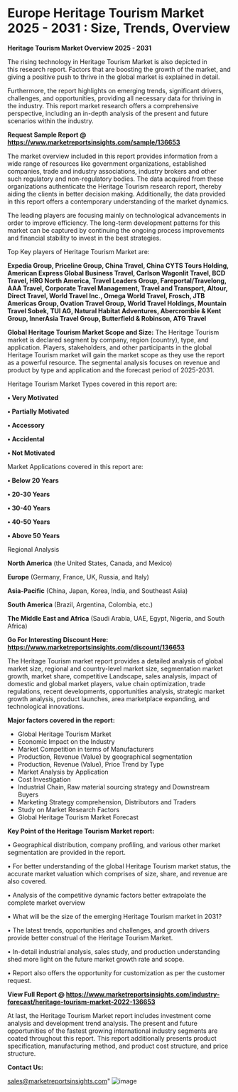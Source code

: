 # Europe Heritage Tourism Market 2025 - 2031 : Size, Trends, Overview

<Strong> Heritage Tourism Market Overview 2025 - 2031</strong>

The rising technology in Heritage Tourism Market is also depicted in this research report. Factors that are boosting the growth of the market, and giving a positive push to thrive in the global market is explained in detail.

Furthermore, the report highlights on emerging trends, significant drivers, challenges, and opportunities, providing all necessary data for thriving in the industry. This report market research offers a comprehensive perspective, including an in-depth analysis of the present and future scenarios within the industry.

<strong>Request Sample Report @ <a href=https://www.marketreportsinsights.com/sample/136653>https://www.marketreportsinsights.com/sample/136653</a></strong>

The market overview included in this report provides information from a wide range of resources like government organizations, established companies, trade and industry associations, industry brokers and other such regulatory and non-regulatory bodies. The data acquired from these organizations authenticate the Heritage Tourism research report, thereby aiding the clients in better decision making. Additionally, the data provided in this report offers a contemporary understanding of the market dynamics.

The leading players are focusing mainly on technological advancements in order to improve efficiency. The long-term development patterns for this market can be captured by continuing the ongoing process improvements and financial stability to invest in the best strategies.

Top Key players of Heritage Tourism Market are:

<strong>Expedia Group, Priceline Group, China Travel, China CYTS Tours Holding, American Express Global Business Travel, Carlson Wagonlit Travel, BCD Travel, HRG North America, Travel Leaders Group, Fareportal/Travelong, AAA Travel, Corporate Travel Management, Travel and Transport, Altour, Direct Travel, World Travel Inc., Omega World Travel, Frosch, JTB Americas Group, Ovation Travel Group, World Travel Holdings, Mountain Travel Sobek, TUI AG, Natural Habitat Adventures, Abercrombie & Kent Group, InnerAsia Travel Group, Butterfield & Robinson, ATG Travel</strong>

<strong><b>Global Heritage Tourism Market Scope and Size:</b></strong>
The Heritage Tourism market is declared segment by company, region (country), type, and application. Players, stakeholders, and other participants in the global Heritage Tourism market will gain the market scope as they use the report as a powerful resource. The segmental analysis focuses on revenue and product by type and application and the forecast period of 2025-2031.

Heritage Tourism Market Types covered in this report are:

<strong>• Very Motivated

• Partially Motivated

• Accessory

• Accidental

• Not Motivated</strong>

Market Applications covered in this report are:

<strong>• Below 20 Years

• 20-30 Years

• 30-40 Years

• 40-50 Years

• Above 50 Years</strong> 

Regional Analysis

<strong>North America</strong> (the United States, Canada, and Mexico)

<strong>Europe</strong> (Germany, France, UK, Russia, and Italy)

<strong>Asia-Pacific</strong> (China, Japan, Korea, India, and Southeast Asia)

<strong>South America</strong> (Brazil, Argentina, Colombia, etc.)

<strong>The Middle East and Africa</strong> (Saudi Arabia, UAE, Egypt, Nigeria, and South Africa)

<strong>Go For Interesting Discount Here: <a href=https://www.marketreportsinsights.com/discount/136653>https://www.marketreportsinsights.com/discount/136653</a></strong>

The Heritage Tourism market report provides a detailed analysis of global market size, regional and country-level market size, segmentation market growth, market share, competitive Landscape, sales analysis, impact of domestic and global market players, value chain optimization, trade regulations, recent developments, opportunities analysis, strategic market growth analysis, product launches, area marketplace expanding, and technological innovations.

<strong><b>Major factors covered in the report:</b></strong>
<ul>
  <li>Global Heritage Tourism Market </li>
  <li>Economic Impact on the Industry</li>
  <li>Market Competition in terms of Manufacturers</li>
  <li>Production, Revenue (Value) by geographical segmentation</li>
  <li>Production, Revenue (Value), Price Trend by Type</li>
  <li>Market Analysis by Application</li>
  <li>Cost Investigation</li>
  <li>Industrial Chain, Raw material sourcing strategy and Downstream Buyers</li>
  <li>Marketing Strategy comprehension, Distributors and Traders</li>
  <li>Study on Market Research Factors</li>
  <li>Global Heritage Tourism Market Forecast</li>
</ul>

<strong><b>Key Point of the Heritage Tourism Market report:</b></strong>

• Geographical distribution, company profiling, and various other market segmentation are provided in the report.

• For better understanding of the global Heritage Tourism market status, the accurate market valuation which comprises of size, share, and revenue are also covered.

• Analysis of the competitive dynamic factors better extrapolate the complete market overview

• What will be the size of the emerging Heritage Tourism market in 2031?

• The latest trends, opportunities and challenges, and growth drivers provide better construal of the Heritage Tourism Market.

• In-detail industrial analysis, sales study, and production understanding shed more light on the future market growth rate and scope.

• Report also offers the opportunity for customization as per the customer request.

<strong><b>View Full Report @ <a href=https://www.marketreportsinsights.com/industry-forecast/heritage-tourism-market-2022-136653>https://www.marketreportsinsights.com/industry-forecast/heritage-tourism-market-2022-136653</a></b></strong>


At last, the Heritage Tourism Market report includes investment come analysis and development trend analysis. The present and future opportunities of the fastest growing international industry segments are coated throughout this report. This report additionally presents product specification, manufacturing method, and product cost structure, and price structure.

<strong>Contact Us:</strong>

sales@marketreportsinsights.com"
![image](https://github.com/user-attachments/assets/54f91e69-cd46-4e66-90bc-9bf8ead507a4)
